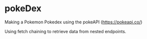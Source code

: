 # pokeDex

Making a Pokemon Pokedex using the pokeAPI (https://pokeapi.co/)

Using fetch chaining to retrieve data from nested endpoints.
